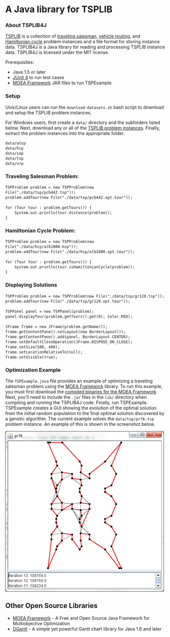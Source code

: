 A Java library for TSPLIB
===

### About TSPLIB4J

[TSPLIB](http://comopt.ifi.uni-heidelberg.de/software/TSPLIB95/) is a collection
of [traveling salesman](http://en.wikipedia.org/wiki/Travelling_salesman_problem),
[vehicle routing](http://en.wikipedia.org/wiki/Vehicle_routing_problem), and
[Hamiltonian cycle](http://en.wikipedia.org/wiki/Hamiltonian_path_problem)
problem instances and a file format for storing instance data.  TSPLIB4J is a
Java library for reading and processing TSPLIB instance data.  TSPLIB4J is
licensed under the MIT license.

Prerequisites:

  - Java 1.5 or later
  - [JUnit 4](http://www.junit.org/) to run test cases
  - [MOEA Framework](http://www.moeaframework.org/) JAR files to run TSPExample
  
### Setup

Unix/Linux users can run the `download-datasets.sh` bash script to download and
setup the TSPLIB problem instances.

For Windows users, first create a `data/` directory and the subfolders listed
below.  Next, download any or all of the
[TSPLIB problem instances](http://comopt.ifi.uni-heidelberg.de/software/TSPLIB95/).
Finally, extract the problem instances into the appropriate folder.

    data/atsp
    data/hcp
    data/sop
    data/tsp
    data/vrp

### Traveling Salesman Problem:

    TSPProblem problem = new TSPProblem(new File("./data/tsp/pcb442.tsp"));
    problem.addTour(new File("./data/tsp/pcb442.opt.tour"));
    		
    for (Tour tour : problem.getTours()) {
    	System.out.println(tour.distance(problem));
    }
    
### Hamiltonian Cycle Problem:

    TSPProblem problem = new TSPProblem(new File("./data/hcp/alb1000.hcp"));
    problem.addTour(new File("./data/hcp/alb1000.opt.tour"));
    
    for (Tour tour : problem.getTours()) {
    	System.out.println(tour.isHamiltonianCycle(problem));
    }
    
### Displaying Solutions

    TSPProblem problem = new TSPProblem(new File("./data/tsp/gr120.tsp"));
    problem.addTour(new File("./data/tsp/gr120.opt.tour"));
    
    TSPPanel panel = new TSPPanel(problem);
    panel.displayTour(problem.getTours().get(0), Color.RED);
		
    JFrame frame = new JFrame(problem.getName());
    frame.getContentPane().setLayout(new BorderLayout());
    frame.getContentPane().add(panel, BorderLayout.CENTER);
    frame.setDefaultCloseOperation(JFrame.DISPOSE_ON_CLOSE);
    frame.setSize(500, 400);
    frame.setLocationRelativeTo(null);
    frame.setVisible(true);
    
### Optimization Example

The `TSPExample.java` file provides an example of optimizing a traveling
salesman problem using the [MOEA Framework](http://www.moeaframework.org)
library.  To run this example, you must first download the [compiled binaries
for the MOEA Framework](http://www.moeaframework.org/downloads.html).  Next,
you'll need to include the `.jar` files in the `lib/` directory when compiling
and running the TSPLIB4J code.  Finally, run TSPExample.  TSPExample creates a
GUI showing the evolution of the optimal solution from the initial random
population to the final optimal solution discovered by a genetic algorithm.
The current example solves the `data/tsp/pr76.tsp` problem instance.  An
example of this is shown in the screenshot below.

![Screenshot of TSPLIB4J](screenshot.png "Screenshot of TSPLIB4J")


Other Open Source Libraries
---
  - [MOEA Framework](http://www.moeaframework.org) - A Free and Open Source Java Framework for Multiobjective Optimization
  - [DGantt](http://sourceforge.net/projects/dgantt/) - A simple yet powerful Gantt chart library for Java 1.6 and later
